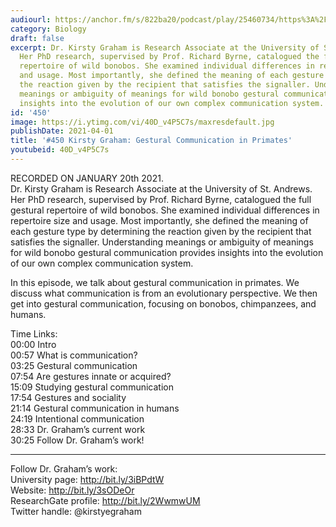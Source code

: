 ```yaml
---
audiourl: https://anchor.fm/s/822ba20/podcast/play/25460734/https%3A%2F%2Fd3ctxlq1ktw2nl.cloudfront.net%2Fstaging%2F2021-0-20%2Fe5646fb6-d191-eda6-a7e1-173c78657fcd.m4a
category: Biology
draft: false
excerpt: Dr. Kirsty Graham is Research Associate at the University of St. Andrews.
  Her PhD research, supervised by Prof. Richard Byrne, catalogued the full gestural
  repertoire of wild bonobos. She examined individual differences in repertoire size
  and usage. Most importantly, she defined the meaning of each gesture type by determining
  the reaction given by the recipient that satisfies the signaller. Understanding
  meanings or ambiguity of meanings for wild bonobo gestural communication provides
  insights into the evolution of our own complex communication system.
id: '450'
image: https://i.ytimg.com/vi/40D_v4P5C7s/maxresdefault.jpg
publishDate: 2021-04-01
title: '#450 Kirsty Graham: Gestural Communication in Primates'
youtubeid: 40D_v4P5C7s
---
```

<div class="timelinks">

RECORDED ON JANUARY 20th 2021.  
Dr. Kirsty Graham is Research Associate at the University of St. Andrews. Her PhD research, supervised by Prof. Richard Byrne, catalogued the full gestural repertoire of wild bonobos. She examined individual differences in repertoire size and usage. Most importantly, she defined the meaning of each gesture type by determining the reaction given by the recipient that satisfies the signaller. Understanding meanings or ambiguity of meanings for wild bonobo gestural communication provides insights into the evolution of our own complex communication system.

In this episode, we talk about gestural communication in primates. We discuss what communication is from an evolutionary perspective. We then get into gestural communication, focusing on bonobos, chimpanzees, and humans. 

Time Links:  
<time>00:00</time> Intro  
<time>00:57</time> What is communication?  
<time>03:25</time> Gestural communication  
<time>07:54</time> Are gestures innate or acquired?  
<time>15:09</time> Studying gestural communication  
<time>17:54</time> Gestures and sociality  
<time>21:14</time> Gestural communication in humans  
<time>24:19</time> Intentional communication  
<time>28:33</time> Dr. Graham’s current work  
<time>30:25</time> Follow Dr. Graham’s work!

---

Follow Dr. Graham’s work:  
University page: http://bit.ly/3iBPdtW  
Website: http://bit.ly/3sODeOr  
ResearchGate profile: http://bit.ly/2WwmwUM  
Twitter handle: @kirstyegraham
</div>

